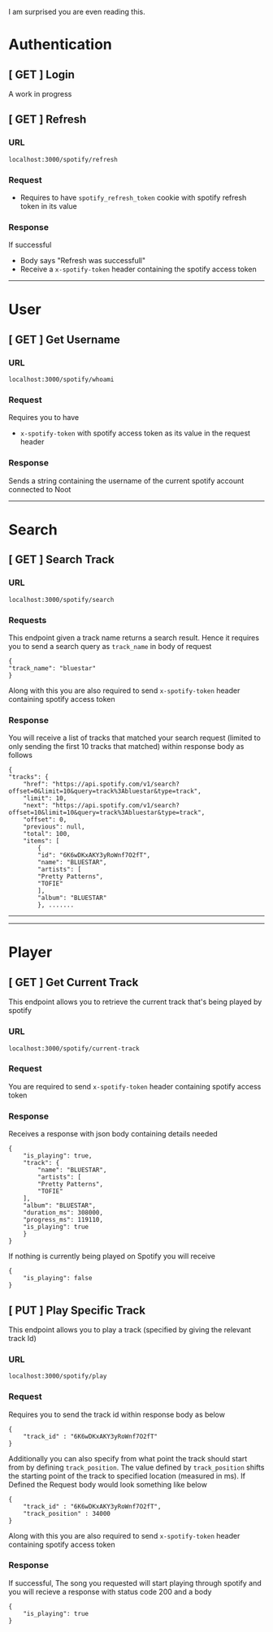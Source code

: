 I am surprised you are even reading this. 

# Authentication
## \[ GET ] Login

A work in progress

## \[ GET ] Refresh

### URL 

```
localhost:3000/spotify/refresh
```

### Request

- Requires to have `spotify_refresh_token` cookie with spotify refresh token in its value

### Response

If successful
- Body says "Refresh was successfull"
- Receive a `x-spotify-token` header containing the spotify access token


---
# User
## \[ GET ] Get Username

### URL

```
localhost:3000/spotify/whoami
```

### Request

Requires you to have
- `x-spotify-token` with spotify access token as its value in the request header

### Response

Sends a string containing the username of the current spotify account connected to Noot


---
# Search
## \[ GET ] Search Track

### URL

```
localhost:3000/spotify/search
```

### Requests

This endpoint given a track name returns a search result. Hence it requires you to send a search query as `track_name` in body of request

```
{
"track_name": "bluestar"
}
```

Along with this you are also required to send `x-spotify-token` header containing spotify access token

### Response

You will receive a list of tracks that matched your search request (limited to only sending the first 10 tracks that matched) within response body as follows

```
{
"tracks": {
	"href": "https://api.spotify.com/v1/search?offset=0&limit=10&query=track%3Abluestar&type=track",
	"limit": 10,
	"next": "https://api.spotify.com/v1/search?offset=10&limit=10&query=track%3Abluestar&type=track",
	"offset": 0,
	"previous": null,
	"total": 100,
	"items": [
		{
		"id": "6K6wDKxAKY3yRoWnf7O2fT",
		"name": "BLUESTAR",
		"artists": [
		"Pretty Patterns",
		"TOFIE"
		],
		"album": "BLUESTAR"
		}, .......
```


---

---
# Player

## \[ GET ] Get Current Track

This endpoint allows you to retrieve the current track that's being played by spotify

### URL

```
localhost:3000/spotify/current-track
```

### Request

 You are required to send `x-spotify-token` header containing spotify access token

### Response

Receives a response with json body containing details needed 

```
{
	"is_playing": true,
	"track": {
		"name": "BLUESTAR",
		"artists": [
		"Pretty Patterns",
		"TOFIE"
	],
	"album": "BLUESTAR",
	"duration_ms": 308000,
	"progress_ms": 119110,
	"is_playing": true
	}
}
```

If nothing is currently being played on Spotify you will receive

```
{
	"is_playing": false
}
```

## \[ PUT ] Play Specific Track

This endpoint allows you to play a track (specified by giving the relevant track Id)

### URL

```
localhost:3000/spotify/play
```

### Request

Requires you to send the track id within response body as below

```
{
	"track_id" : "6K6wDKxAKY3yRoWnf7O2fT"
}
```

Additionally you can also specify from what point the track should start from by defining `track_position`. The value defined by `track_position` shifts the starting point of the track to specified location (measured in ms). If Defined the Request body would look something like below

```
{
	"track_id" : "6K6wDKxAKY3yRoWnf7O2fT",
	"track_position" : 34000
}
```

Along with this you are also required to send `x-spotify-token` header containing spotify access token

### Response

If successful, The song you requested will start playing through spotify and you will recieve a response with status code 200 and a body

```
{
	"is_playing": true
}
```